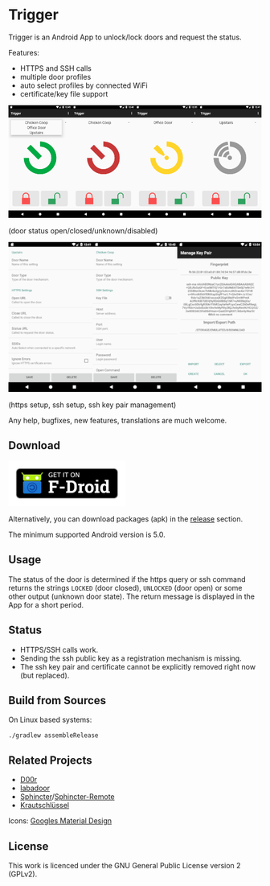 Trigger
=======

Trigger is an Android App to unlock/lock doors and request the status.

Features:
 - HTTPS and SSH calls
 - multiple door profiles
 - auto select profiles by connected WiFi
 - certificate/key file support

![image](screenshot_states.png)

(door status open/closed/unknown/disabled)

![image](screenshot_settings.png)

(https setup, ssh setup, ssh key pair management)

Any help, bugfixes, new features, translations are much welcome.

## Download

[<img src="fdroid.png" alt="Get it on F-Droid" height="90">](https://f-droid.org/packages/com.example.trigger/)

Alternatively, you can download packages (apk) in the [release](https://github.com/mwarning/trigger/releases) section.

The minimum supported Android version is 5.0.

## Usage

The status of the door is determined if the https query or ssh command returns the strings `LOCKED` (door closed), `UNLOCKED` (door open) or some other output (unknown door state). The return message is displayed in the App for a short period.

## Status

- HTTPS/SSH calls work.
- Sending the ssh public key as a registration mechanism is missing.
- The ssh key pair and certificate cannot be explicitly removed right now (but replaced).

## Build from Sources

On Linux based systems:

```
./gradlew assembleRelease
```

## Related Projects

* [D00r](https://github.com/h42i/d00r-app)
* [labadoor](https://github.com/ToLABaki/labadoor)
* [Sphincter](https://github.com/openlab-aux/sphincter)/[Sphincter-Remote](https://github.com/openlab-aux/Sphincter-Remote)
* [Krautschlüssel](https://gitlab.com/fiveop/krautschluessel)

Icons: [Googles Material Design](https://material.io/tools/icons/)

## License

This work is licenced under the GNU General Public License version 2 (GPLv2).
